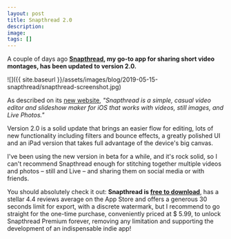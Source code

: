 ```yaml
---
layout: post
title: Snapthread 2.0
description:
image:
tags: []
---
```

A couple of days ago **[Snapthread](https://itunes.apple.com/app/id1277445843), my go-to app for sharing short video montages, has been updated to version 2.0.**

![]({{ site.baseurl }}/assets/images/blog/2019-05-15-snapthread/snapthread-screenshot.jpg)

As described on its [new website](https://snapthread.app), *"Snapthread is a simple, casual video editor and slideshow maker for iOS that works with videos, still images, and Live Photos."*

Version 2.0 is a solid update that brings an easier flow for editing, lots of new functionality including filters and bounce effects, a greatly polished UI and an iPad version that takes full advantage of the device's big canvas.

I've been using the new version in beta for a while, and it's rock solid, so I can't recommend Snapthread enough for stitching together multiple videos and photos – still and Live – and sharing them on social media or with friends.

You should absolutely check it out: **Snapthread is [free to download](https://itunes.apple.com/app/id1277445843)**, has a stellar 4.4 reviews average on the App Store and offers a generous 30 seconds limit for export, with a discrete watermark, but I recommend to go straight for the one-time purchase, conveniently priced at $ 5.99, to unlock Snapthread Premium forever, removing any limitation and supporting the development of an indispensable indie app!